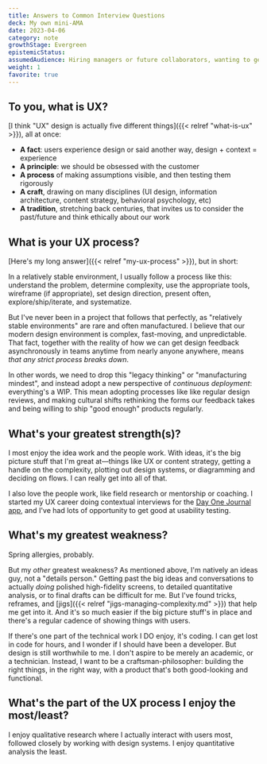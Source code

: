 ```yaml
---
title: Answers to Common Interview Questions
deck: My own mini-AMA
date: 2023-04-06
category: note
growthStage: Evergreen
epistemicStatus: 
assumedAudience: Hiring managers or future collaborators, wanting to get to know me a bit better
weight: 1
favorite: true
---
```


## To you, what is UX?
[I think "UX" design is actually five different things]({{< relref "what-is-ux" >}}), all at once:

* **A fact**: users experience design or said another way, design + context = experience
* **A principle**: we should be obsessed with the customer
* **A process** of making assumptions visible, and then testing them rigorously
* **A craft**, drawing on many disciplines (UI design, information architecture, content strategy, behavioral psychology, etc)
* **A tradition**, stretching back centuries, that invites us to consider the past/future and think ethically about our work

## What is your UX process?
[Here's my long answer]({{< relref "my-ux-process" >}}), but in short:

In a relatively stable environment, I usually follow a process like this: understand the problem, determine complexity, use the appropriate tools, wireframe (if appropriate), set design direction, present often, explore/ship/iterate, and systematize.

But I've never been in a project that follows that perfectly, as "relatively stable environments" are rare and often manufactured. I believe that our modern design environment is complex, fast-moving, and unpredictable. That fact, together with the reality of how we can get design feedback asynchronously in teams anytime from nearly anyone anywhere, means _that any strict process breaks down_.

In other words, we need to drop this "legacy thinking" or "manufacturing mindest", and instead adopt a new perspective of _continuous deployment_: everything's a WIP. This mean adopting processes like like regular design reviews, and making cultural shifts rethinking the forms our feedback takes and being willing to ship "good enough" products regularly.

## What's your greatest strength(s)?
I most enjoy the idea work and the people work. With ideas, it's the big picture stuff that I'm great at—things like UX or content strategy, getting a handle on the complexity, plotting out design systems, or diagramming and deciding on flows. I can really get into all of that.

I also love the people work, like field research or mentorship or coaching. I started my UX career doing contextual interviews for the [Day One Journal app](https://dayoneapp.com/), and I've had lots of opportunity to get good at usability testing.

## What's my greatest weakness?
Spring allergies, probably.

But my _other_ greatest weakness? As mentioned above, I'm natively an ideas guy, not a "details person." Getting past the big ideas and conversations to actually *doing* polished high-fidelity screens, to detailed quantitative analysis, or to final drafts can be difficult for me. But I've found tricks, reframes, and [jigs]({{< relref "jigs-managing-complexity.md" >}}) that help me get into it. And it's so much easier if the big picture stuff's in place and there's a regular cadence of showing things with users.

If there's one part of the technical work I DO enjoy, it's coding. I can get lost in code for hours, and I wonder if I should have been a developer. But design is still worthwhile to me. I don't aspire to be merely an academic, or a technician. Instead, I want to be a craftsman-philosopher: building the right things, in the right way, with a product that's both good-looking and functional.

## What's the part of the UX process I enjoy the most/least?
I enjoy qualitative research where I actually interact with users most, followed closely by working with design systems. I enjoy quantitative analysis the least.